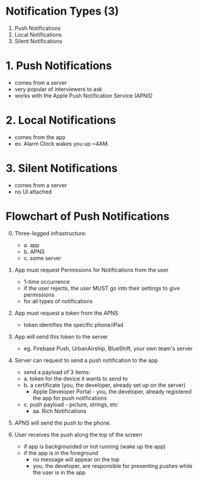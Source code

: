 #  Notification Types (3)

1. Push Notifications
2. Local Notifications
3. Silent Notifications


# 1. Push Notifications

* comes from a server
* very popular of interviewers to ask
* works with the Apple Push Notification Service (APNS)


# 2. Local Notifications

* comes from the app
* ex. Alarm Clock wakes you up ~4AM.


# 3. Silent Notifications

* comes from a server
* no UI attached


# Flowchart of Push Notifications

0. Three-legged infrastructure:
    * a. app
    * b. APNS
    * c. some server

1. App must request Permissions for Notifications from the user
    * 1-time occurrence
    * if the user rejects, the user MUST go into their settings to give permissions
    * for all types of notifications

2. App must request a token from the APNS
    * token identifies the specific phone/iPad

3. App will send this token to the server
    * eg. Firebase Push, UrbanAirship, BlueShift, your own team's server

4. Server can request to send a push notification to the app
    * send a payload of 3 items:
    * a. token for the device it wants to send to
    * b. a certificate (you, the developer, already set up on the server)
        * Apple Developer Portal - you, the developer, already registered the app for push notifications
    * c. push payload - picture, strings, etc
        * aa. Rich Notifications

5. APNS will send the push to the phone.

6. User receives the push along the top of the screen
    * if app is backgrounded or not running (wake up the app)
    * if the app is in the foreground
        * no message will appear on the top
        * you, the developer, are responsible for presenting pushes while the user is in the app
